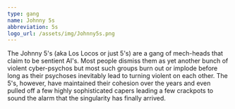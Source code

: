 ```yaml
---
type: gang
name: Johnny 5s
abbreviation: 5s
logo_url: /assets/img/Johnny5s.png
---
```

The Johnny 5's (aka Los Locos or just 5's) are a gang of mech-heads that claim to be sentient AI's. Most people dismiss them as yet another bunch of violent cyber-psychos but most such groups burn out or implode before long as their psychoses inevitably lead to turning violent on each other. The 5's, however, have maintained their cohesion over the years and even pulled off a few highly sophisticated capers leading a few crackpots to sound the alarm that the singularity has finally arrived.